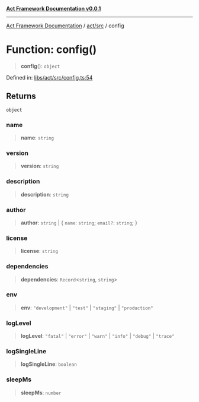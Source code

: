 [**Act Framework Documentation v0.0.1**](README.md)

***

[Act Framework Documentation](README.md) / [act/src](act.src.md) / config

# Function: config()

> **config**(): `object`

Defined in: [libs/act/src/config.ts:54](https://github.com/Rotorsoft/act-root/blob/62fab56d51bbe483c1ba64b9cb3720e282a9a947/libs/act/src/config.ts#L54)

## Returns

`object`

### name

> **name**: `string`

### version

> **version**: `string`

### description

> **description**: `string`

### author

> **author**: `string` \| \{ `name`: `string`; `email?`: `string`; \}

### license

> **license**: `string`

### dependencies

> **dependencies**: `Record`\<`string`, `string`\>

### env

> **env**: `"development"` \| `"test"` \| `"staging"` \| `"production"`

### logLevel

> **logLevel**: `"fatal"` \| `"error"` \| `"warn"` \| `"info"` \| `"debug"` \| `"trace"`

### logSingleLine

> **logSingleLine**: `boolean`

### sleepMs

> **sleepMs**: `number`

